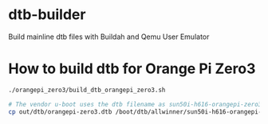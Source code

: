 # dtb-builder
Build mainline dtb files with Buildah and Qemu User Emulator

# How to build dtb for Orange Pi Zero3
```bash
./orangepi_zero3/build_dtb_orangepi_zero3.sh

# The vendor u-boot uses the dtb filename as sun50i-h616-orangepi-zero3.dtb
cp out/dtb/orangepi-zero3.dtb /boot/dtb/allwinner/sun50i-h616-orangepi-zero3.dtb
```
